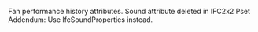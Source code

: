 ﻿Fan performance history attributes.
Sound attribute deleted in IFC2x2 Pset Addendum: Use IfcSoundProperties instead.